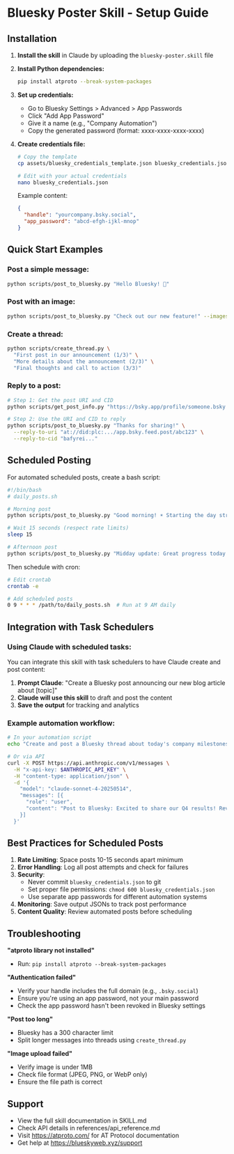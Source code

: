 # Bluesky Poster Skill - Setup Guide

## Installation

1. **Install the skill** in Claude by uploading the `bluesky-poster.skill` file

2. **Install Python dependencies:**
   ```bash
   pip install atproto --break-system-packages
   ```

3. **Set up credentials:**
   - Go to Bluesky Settings > Advanced > App Passwords
   - Click "Add App Password"
   - Give it a name (e.g., "Company Automation")
   - Copy the generated password (format: xxxx-xxxx-xxxx-xxxx)
   
4. **Create credentials file:**
   ```bash
   # Copy the template
   cp assets/bluesky_credentials_template.json bluesky_credentials.json
   
   # Edit with your actual credentials
   nano bluesky_credentials.json
   ```
   
   Example content:
   ```json
   {
     "handle": "yourcompany.bsky.social",
     "app_password": "abcd-efgh-ijkl-mnop"
   }
   ```

## Quick Start Examples

### Post a simple message:
```bash
python scripts/post_to_bluesky.py "Hello Bluesky! 👋"
```

### Post with an image:
```bash
python scripts/post_to_bluesky.py "Check out our new feature!" --images feature.png
```

### Create a thread:
```bash
python scripts/create_thread.py \
  "First post in our announcement (1/3)" \
  "More details about the announcement (2/3)" \
  "Final thoughts and call to action (3/3)"
```

### Reply to a post:
```bash
# Step 1: Get the post URI and CID
python scripts/get_post_info.py "https://bsky.app/profile/someone.bsky.social/post/abc123"

# Step 2: Use the URI and CID to reply
python scripts/post_to_bluesky.py "Thanks for sharing!" \
  --reply-to-uri "at://did:plc:.../app.bsky.feed.post/abc123" \
  --reply-to-cid "bafyrei..."
```

## Scheduled Posting

For automated scheduled posts, create a bash script:

```bash
#!/bin/bash
# daily_posts.sh

# Morning post
python scripts/post_to_bluesky.py "Good morning! ☀️ Starting the day strong."

# Wait 15 seconds (respect rate limits)
sleep 15

# Afternoon post
python scripts/post_to_bluesky.py "Midday update: Great progress today! 💪"
```

Then schedule with cron:
```bash
# Edit crontab
crontab -e

# Add scheduled posts
0 9 * * * /path/to/daily_posts.sh  # Run at 9 AM daily
```

## Integration with Task Schedulers

### Using Claude with scheduled tasks:

You can integrate this skill with task schedulers to have Claude create and post content:

1. **Prompt Claude**: "Create a Bluesky post announcing our new blog article about [topic]"
2. **Claude will use this skill** to draft and post the content
3. **Save the output** for tracking and analytics

### Example automation workflow:

```bash
# In your automation script
echo "Create and post a Bluesky thread about today's company milestones" | claude-cli

# Or via API
curl -X POST https://api.anthropic.com/v1/messages \
  -H "x-api-key: $ANTHROPIC_API_KEY" \
  -H "content-type: application/json" \
  -d '{
    "model": "claude-sonnet-4-20250514",
    "messages": [{
      "role": "user",
      "content": "Post to Bluesky: Excited to share our Q4 results! Revenue up 50% YoY. Thank you to our amazing team! 🎉"
    }]
  }'
```

## Best Practices for Scheduled Posts

1. **Rate Limiting**: Space posts 10-15 seconds apart minimum
2. **Error Handling**: Log all post attempts and check for failures
3. **Security**: 
   - Never commit `bluesky_credentials.json` to git
   - Set proper file permissions: `chmod 600 bluesky_credentials.json`
   - Use separate app passwords for different automation systems
4. **Monitoring**: Save output JSONs to track post performance
5. **Content Quality**: Review automated posts before scheduling

## Troubleshooting

**"atproto library not installed"**
- Run: `pip install atproto --break-system-packages`

**"Authentication failed"**
- Verify your handle includes the full domain (e.g., `.bsky.social`)
- Ensure you're using an app password, not your main password
- Check the app password hasn't been revoked in Bluesky settings

**"Post too long"**
- Bluesky has a 300 character limit
- Split longer messages into threads using `create_thread.py`

**"Image upload failed"**
- Verify image is under 1MB
- Check file format (JPEG, PNG, or WebP only)
- Ensure the file path is correct

## Support

- View the full skill documentation in SKILL.md
- Check API details in references/api_reference.md
- Visit https://atproto.com/ for AT Protocol documentation
- Get help at https://blueskyweb.xyz/support
